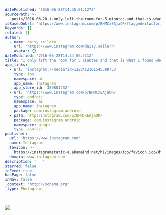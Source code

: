 ```yaml
---
datePublished: '2016-06-28T14:35:01.127Z'
sourcePath: >-
  _posts/2016-06-28-i-only-left-the-room-for-5-minutes-and-that-is-what-i-found.md
isBasedOnUrl: 'https://www.instagram.com/p/BHMCxEAjaOR/?tagged=itwstories'
keywords: []
related: []
author:
  - name: daisy.seilern
    url: 'https://www.instagram.com/daisy.seilern'
    avatar: {}
dateModified: '2016-06-28T14:34:56.931Z'
title: "I only left the room for 5 minutes and that is what I found when I came back - 4 happy Kids and such a mess \uD83D\uDC37\uD83D\uDC37\uD83D\uDC37\uD83D\uDC37  "
app_links:
  - url: 'instagram://media?id=1282412161545380753'
    type: ios
    namespace: ai
    app_name: Instagram
    app_store_id: '389801252'
  - url: 'https://www.instagram.com/p/BHMCxEAjaOR/'
    type: android
    namespace: ai
    app_name: Instagram
    package: com.instagram.android
  - path: https/instagram.com/p/BHMCxEAjaOR/
    package: com.instagram.android
    namespace: google
    type: android
publisher:
  url: 'https://www.instagram.com'
  name: Instagram
  favicon: >-
    https://instagramstatic-a.akamaihd.net/h1/images/ico/favicon.ico/dfa85bb1fd63.ico
  domain: www.instagram.com
description: '   '
starred: false
inFeed: true
hasPage: false
inNav: false
_context: 'http://schema.org'
_type: Photograph

---
```

![   ](https://imgflo.herokuapp.com/graph/vahj1ThiexotieMo/9ad0b62ec6d87120d87503c8c90fe0c8/croprotate.jpg?cropheight=482&cropwidth=640&degrees=0&input=https%3A%2F%2Fscontent.cdninstagram.com%2Ft51.2885-15%2Fs640x640%2Fsh0.08%2Fe35%2F13437160_1364792506881905_1569690580_n.jpg%3Fig_cache_key%3DMTI4MjQxMjE2MTU0NTM4MDc1Mw%253D%253D.2&x=0&y=79)